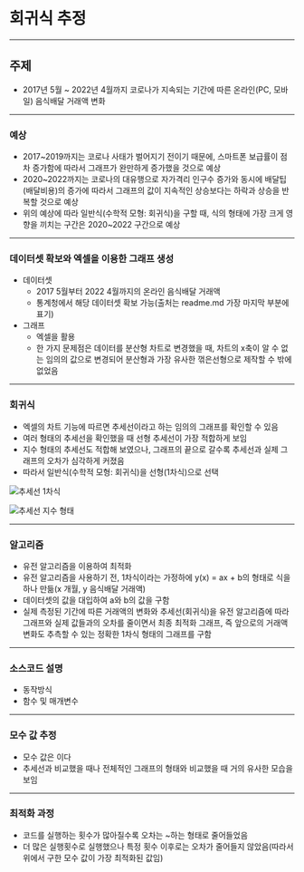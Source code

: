 # 회귀식 추정
___

## 주제
* 2017년 5월 ~ 2022년 4월까지 코로나가 지속되는 기간에 따른 온라인(PC, 모바일) 음식배달 거래액 변화  

___

### 예상
* 2017~2019까지는 코로나 사태가 벌어지기 전이기 때문에, 스마트폰 보급률이 점차 증가함에 따라서 그래프가 완만하게 증가했을 것으로 예상
* 2020~2022까지는 코로나의 대유행으로 자가격리 인구수 증가와 동시에 배달팁(배달비용)의 증가에 따라서 그래프의 값이 지속적인 상승보다는 하락과 상승을 반복할 것으로 예상  
* 위의 예상에 따라 일반식(수학적 모형: 회귀식)을 구할 때, 식의 형태에 가장 크게 영향을 끼치는 구간은 2020~2022 구간으로 예상  

___

### 데이터셋 확보와 엑셀을 이용한 그래프 생성
* 데이터셋
    - 2017 5월부터 2022 4월까지의 온라인 음식배달 거래액  
    - 통계청에서 해당 데이터셋 확보 가능(출처는 readme.md 가장 마지막 부분에 표기)  
* 그래프
    - 엑셀을 활용  
    - 한 가지 문제점은 데이터를 분산형 차트로 변경했을 때, 차트의 x축이 알 수 없는 임의의 값으로 변경되어 분산형과 가장 유사한 꺾은선형으로 제작할 수 밖에 없었음  
___

### 회귀식  
* 엑셀의 차트 기능에 따르면 추세선이라고 하는 임의의 그래프를 확인할 수 있음
* 여러 형태의 추세선을 확인했을 때 선형 추세선이 가장 적합하게 보임
* 지수 형태의 추세선도 적합해 보였으나, 그래프의 끝으로 갈수록 추세선과 실제 그래프의 오차가 심각하게 커졌음
* 따라서 일반식(수학적 모형: 회귀식)을 선형(1차식)으로 선택


![추세선 1차식](https://postfiles.pstatic.net/MjAyMjA2MTBfOTgg/MDAxNjU0ODM4MzAyMjU1.e835e1QOjrAyIOx-wm1LT0yRj2ZDvSqo9EOX8EBsgDIg.OosP_vP1ARivWrqF_ED5povzpGfgIdG89LW1siYnLyog.PNG.jinha081131/%EA%B7%B8%EB%9E%98%ED%94%84.png?type=w966)

![추세선 지수 형태](https://postfiles.pstatic.net/MjAyMjA2MTBfMTgz/MDAxNjU0ODM4NjQyMjQw.HnZL02B09L7Mc4OI1TZ2spHVCJmcswlEW5oq-qUl0DAg.1frfQr7wUUwEbCqh6QKIB_10DLblikEsLLvtWn_peEsg.PNG.jinha081131/%EA%B7%B8%EB%9E%98%ED%94%84_%EC%A7%80%EC%88%98%ED%98%95.png?type=w966)

___

### 알고리즘
* 유전 알고리즘을 이용하여 최적화  
* 유전 알고리즘을 사용하기 전, 1차식이라는 가정하에 y(x) = ax + b의 형태로 식을 하나 만듦(x 개월, y 음식배달 거래액)  
* 데이터셋의 값을 대입하여 a와 b의 값을 구함
* 실제 측정된 기간에 따른 거래액의 변화와 추세선(회귀식)을 유전 알고리즘에 따라 그래프와 실제 값들과의 오차를 줄이면서 최종 최적화 그래프, 즉 앞으로의 거래액 변화도 추측할 수 있는 정확한 1차식 형태의 그래프를 구함

___

### 소스코드 설명
* 동작방식
* 함수 및 매개변수

___

### 모수 값 추정
* 모수 값은 이다
* 추세선과 비교했을 때나 전체적인 그래프의 형태와 비교했을 때 거의 유사한 모습을 보임

___

### 최적화 과정
* 코드를 실행하는 횟수가 많아질수록 오차는 ~하는 형태로 줄어들었음
* 더 많은 실행횟수로 실행했으나 특정 횟수 이후로는 오차가 줄어들지 않았음(따라서 위에서 구한 모수 값이 가장 최적화된 값임)

